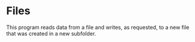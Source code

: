 # Files
This program reads data from a file and writes, as requested, to a new file that was created in a new subfolder.
